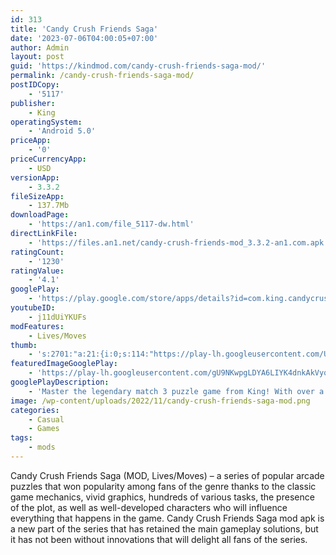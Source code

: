 ```yaml
---
id: 313
title: 'Candy Crush Friends Saga'
date: '2023-07-06T04:00:05+07:00'
author: Admin
layout: post
guid: 'https://kindmod.com/candy-crush-friends-saga-mod/'
permalink: /candy-crush-friends-saga-mod/
postIDCopy:
    - '5117'
publisher:
    - King
operatingSystem:
    - 'Android 5.0'
priceApp:
    - '0'
priceCurrencyApp:
    - USD
versionApp:
    - 3.3.2
fileSizeApp:
    - 137.7Mb
downloadPage:
    - 'https://an1.com/file_5117-dw.html'
directLinkFile:
    - 'https://files.an1.net/candy-crush-friends-mod_3.3.2-an1.com.apk'
ratingCount:
    - '1230'
ratingValue:
    - '4.1'
googlePlay:
    - 'https://play.google.com/store/apps/details?id=com.king.candycrushsaga'
youtubeID:
    - j11dUiYKUFs
modFeatures:
    - Lives/Moves
thumb:
    - 's:2701:"a:21:{i:0;s:114:"https://play-lh.googleusercontent.com/UFj49IM8KZm2W86fLZy_NmjrDMlP6WOocEok6uK0UdLyeK3ZBQDDzZi3vLqqFUn2qg=w526-h296";i:1;s:115:"https://play-lh.googleusercontent.com/7E2P--MUH23Bguuq7f6itFLyZAgC_Z0vsoh4y3cw_Ld5D_v00hZhKUEuZmoMzf43Wtg=w526-h296";i:2;s:114:"https://play-lh.googleusercontent.com/yq3Ghwz-A6b5qbA8IXbNaBt9V9gpYMV34f3344kgPqAEB9UNz368kHXfEHxwNQwXSw=w526-h296";i:3;s:115:"https://play-lh.googleusercontent.com/FL4MaVmXGt-TXewT-ZxuWOzoKPsRpZ5n9pjt5xZgP-sKk25DA27pzTy2naB6slYPBw0=w526-h296";i:4;s:115:"https://play-lh.googleusercontent.com/RMVbCCiiufNaIAYsdoWDP9NNEkfHx94206TtjqUshn9ZT9YAmmx_hE7bw19akRpdMP8=w526-h296";i:5;s:115:"https://play-lh.googleusercontent.com/iKdf7T_qk8chQvW_KFRPqvdgo_y1PEzBr0hs9kaCAf2tzgP6q2ZNxBPNFDhAfNEaImo=w526-h296";i:6;s:115:"https://play-lh.googleusercontent.com/D27jVt7bvD4EfPsK4KHK0y6H38A2k-XV5SgYTej3KWie9EzJrDpu7-jnMorTSkoy_nI=w526-h296";i:7;s:114:"https://play-lh.googleusercontent.com/PyCrvJYCKCO-rxHgaRtes-lcHgYzD8K4r-v16q_EZnWtl8hUNUuRk97yD-_QLs0Dwg=w526-h296";i:8;s:116:"https://play-lh.googleusercontent.com/ghAMjgqGj8wjNl9v5v5iDhvpu9apuglwgLHSXPRyAoOi6Ydvx3HSNuhkwmO0-uKbOyNh=w526-h296";i:9;s:115:"https://play-lh.googleusercontent.com/3ZR4LuboSStXb7TmrvVR_-_RN3S3X2r71HzBSw8rOK07zXTvQ8W4_4uCjzhKdzdSO0k=w526-h296";i:10;s:116:"https://play-lh.googleusercontent.com/dPks-YJKQPENQ6xUL8ldYtw5mqod74wie251K391vq_OU9ddhwiMl8PPxZaod5EZTaZD=w526-h296";i:11;s:116:"https://play-lh.googleusercontent.com/4mpkvEoqQevQ-jNDJ4-jLMJZ6Zoef8Dd9-tPNh1-bgQigpRtNry_jbO4otemJ80nBDvF=w526-h296";i:12;s:114:"https://play-lh.googleusercontent.com/IwrsksIcZfXp03rSjidA2VhKMglNIgNCakEXuXBhN-nE9y6Is_Aq9j14x0FQ50_jKA=w526-h296";i:13;s:114:"https://play-lh.googleusercontent.com/ujcM1QL2Mso1xNlqm3hgfUFodjmPPe42WOKxqKm8heKLAB3mifOK3G3UrFpIzSg_Qw=w526-h296";i:14;s:115:"https://play-lh.googleusercontent.com/TbUocb0JtPk6X8ZnRQMILSYmKF090M9lufBjzTNq5UtL87ntkQhXS1iF_8Gly_p4Akg=w526-h296";i:15;s:114:"https://play-lh.googleusercontent.com/VHeD8esgiFSsY7uynPx1laLVgt6VgtLm340_lQ67Eqo7KJ-4_ls0FaR5OyshtTtF8Q=w526-h296";i:16;s:115:"https://play-lh.googleusercontent.com/WbZW-iq0WyrHlgD879cAtUoFZ1OpyB5syKyS7vSd27pm7ZuhP51UNxRMeJpN-BRp38E=w526-h296";i:17;s:115:"https://play-lh.googleusercontent.com/v9zkhS14VuZV97fFTGidEZ3WWjoXcjq-zoMIthSz_-DOLQy9w6tl2zknX5yA1-HJdBc=w526-h296";i:18;s:114:"https://play-lh.googleusercontent.com/_3h4IwbvalEd6oo6mdd2w1Y0Tel27NST4_9S3D_X1k2-R_TAfxYNJTbN4A5OaBx5vQ=w526-h296";i:19;s:115:"https://play-lh.googleusercontent.com/l_eSQaq1hXwp1CPOnRm_9-Mjf6naPKOHhVyX1gAFz3mnpiN22cZLuBqV3RyVbcCb7B0=w526-h296";i:20;s:114:"https://play-lh.googleusercontent.com/U_1Stc2X0iHmvrIJiewHCSVHAHMNJHttTux_-D-e_Ua6YyWw3Rwo2QOWhT2KUGFdCQ=w526-h296";}";'
featuredImageGooglePlay:
    - 'https://play-lh.googleusercontent.com/gU9NKwpgLDYA6LIYK4dnkAkVyqNHUfTIqklEiNuO4oZ2OCpWQhQdqhnDh8Yb9B8SWIM'
googlePlayDescription:
    - 'Master the legendary match 3 puzzle game from King! With over a trillion matching levels played, Candy Crush Saga is the popular match 3 puzzle game.Match, pop, and blast candies in this tasty puzzle adventure to progress to the next level and get a sugar blast! Master match 3 puzzles with quick thinking and smart matching moves to be rewarded with sugar bonuses and tasty candy combos.Plan your moves by matching 3 or more candies in a row and blast your way through the extra sticky puzzles using lollipop hammers! Blast jam and chocolate to collect sweet candy juice across thousands of puzzle levels, guaranteed to have you craving more!.'
image: /wp-content/uploads/2022/11/candy-crush-friends-saga-mod.png
categories:
    - Casual
    - Games
tags:
    - mods
---
```


Candy Crush Friends Saga (MOD, Lives/Moves) – a series of popular arcade puzzles that won popularity among fans of the genre thanks to the classic game mechanics, vivid graphics, hundreds of various tasks, the presence of the plot, as well as well-developed characters who will influence everything that happens in the game. Candy Crush Friends Saga mod apk is a new part of the series that has retained the main gameplay solutions, but it has not been without innovations that will delight all fans of the series.